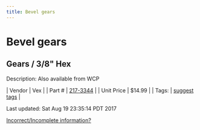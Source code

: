 ```yaml
---
title: Bevel gears
---
```


# Bevel gears
## Gears / 3/8" Hex
Description: 	Also available from WCP 

| Vendor | Vex | 
| Part # | [217-3344](http://www.vexrobotics.com/vexpro/motion/vexpro-gears/217-3344.html) | 
| Unit Price | $14.99 | 
| Tags: | [suggest tags](https://docs.google.com/forms/d/e/1FAIpQLSeWyY8v3RgOty-MyWmh9U0iivNYN_molChYyS-0U-o-kOAv_g/viewform) | 

Last updated: Sat Aug 19 23:35:14 PDT 2017

 [Incorrect/Incomplete information?](https://docs.google.com/forms/d/e/1FAIpQLSeWyY8v3RgOty-MyWmh9U0iivNYN_molChYyS-0U-o-kOAv_g/viewform)